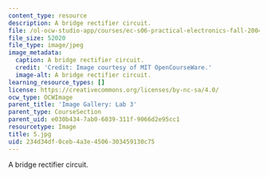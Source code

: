```yaml
---
content_type: resource
description: A bridge rectifier circuit.
file: /ol-ocw-studio-app/courses/ec-s06-practical-electronics-fall-2004/234d34df0ceb4a3e4506303459130c75_5.jpg
file_size: 52020
file_type: image/jpeg
image_metadata:
  caption: A bridge rectifier circuit.
  credit: 'Credit: Image courtesy of MIT OpenCourseWare.'
  image-alt: A bridge rectifier circuit.
learning_resource_types: []
license: https://creativecommons.org/licenses/by-nc-sa/4.0/
ocw_type: OCWImage
parent_title: 'Image Gallery: Lab 3'
parent_type: CourseSection
parent_uid: e030b434-7ab0-6039-311f-9066d2e95cc1
resourcetype: Image
title: 5.jpg
uid: 234d34df-0ceb-4a3e-4506-303459130c75
---
```

A bridge rectifier circuit.